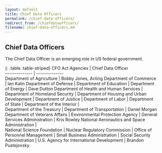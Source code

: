 ```yaml
---
layout: default
title: Chief Data Officers
permalink: /chief-data-officers/
redirect_from: /chiefdataofficers/
filename: chief-data-officers.md
---
```


Chief Data Officers
-----------------------------
The Chief Data Officer is an emerging role in US federal government. 

{: .table .table-striped}
CFO Act Agencies                                |  Chief Data Officer                 
--------------                                  | --------------        
Department of Agriculture                       | Bobby Jones, Acting
Department of Commerce                          | Ian Kalin
Department of Defense                           |
Department of Education                         |
Department of Energy                            | Dave Dutton
Department of Health and Human Services         |
Department of Homeland Security                 |
Department of Housing and Urban Development     |
Department of Justice                           |
Department of Labor                             |
Department of State                             |
Department of the Interior                      |                
Department of the Treasury                      |
Department of Transportation                    | Daniel Morgan                  
Department of Veterans Affairs                  |
Environmental Protection Agency                 |
General Services Administration                 | Kris Rowley
National Aeronautics and Space Administration   |                
National Science Foundation                     | 
Nuclear Regulatory Commission                   |
Office of Personnel Management                  |
Small Business Administration                   |
Social Security Administration                  |
U.S. Agency for International Development       | Brandon Pustejovsky 
